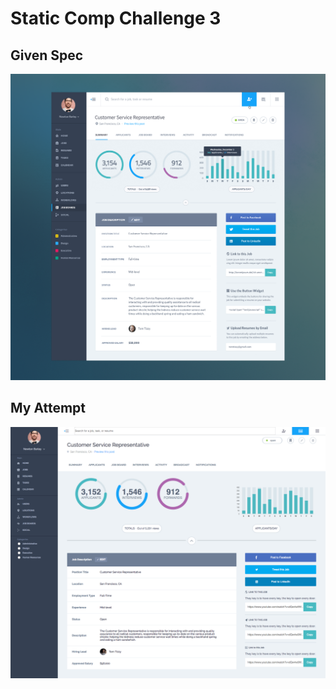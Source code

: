 # Static Comp Challenge 3

## Given Spec

![Given Spec](images/etc/comp-3-high-res.png)

## My Attempt

![My Attempt](images/etc/comp-3-ss.png)

